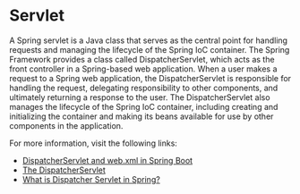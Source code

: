 # Servlet

A Spring servlet is a Java class that serves as the central point for handling requests and managing the lifecycle of the Spring IoC container. The Spring Framework provides a class called DispatcherServlet, which acts as the front controller in a Spring-based web application. When a user makes a request to a Spring web application, the DispatcherServlet is responsible for handling the request, delegating responsibility to other components, and ultimately returning a response to the user. The DispatcherServlet also manages the lifecycle of the Spring IoC container, including creating and initializing the container and making its beans available for use by other components in the application.

For more information, visit the following links:

- [DispatcherServlet and web.xml in Spring Boot](https://www.baeldung.com/spring-boot-dispatcherservlet-web-xml)
- [The DispatcherServlet](https://docs.spring.io/spring-framework/docs/3.0.0.M4/spring-framework-reference/html/ch15s02.html)
- [What is Dispatcher Servlet in Spring?](https://www.geeksforgeeks.org/what-is-dispatcher-servlet-in-sprin)

